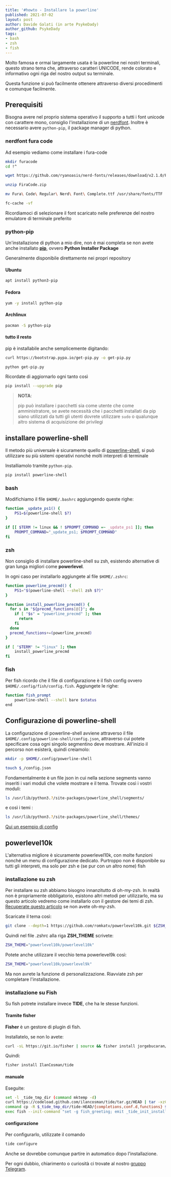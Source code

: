 ```yaml
---
title: '#howto - Installare la powerline' 
published: 2021-07-02 
layout: post 
author: Davide Galati (in arte PsykeDady)
author_github: PsykeDady 
tags: 
- bash 
- zsh
- fish
---
```




Molto famosa e ormai largamente usata è la powerline nei nostri terminali, questo strano tema che, attraverso caratteri UNICODE, rende colorato e informativo ogni riga del nostro output su terminale. 

Questa funzione si può facilmente ottenere attraverso diversi procedimenti e comunque facilmente.



## Prerequisiti

Bisogna avere nel proprio sistema operativo il supporto a tutti i font unicode con carattere mono, consiglio l'installazione di un [nerdfont](https://www.nerdfonts.com). Inoltre è necessario avere `python-pip`, il package manager di python. 



### nerdfont fura code

Ad esempio vediamo come installare i fura-code 

```bash
mkdir furacode
cd !^

wget https://github.com/ryanoasis/nerd-fonts/releases/download/v2.1.0/FiraCode.zip 

unzip FiraCode.zip 

mv Fura\ Code\ Regular\ Nerd\ Font\ Complete.ttf /usr/share/fonts/TTF 

fc-cache -vf
```



Ricordiamoci di selezionare il font scaricato nelle preferenze del nostro emulatore di terminale preferito



### python-pip 

Un'installazione di python a mio dire, non è mai completa se non avete anche installato **[pip](https://github.com/pypa/pip)**, ovvero **Python Installer Package**



Generalmente disponibile direttamente nei propri repository 



#### Ubuntu 

```bash
apt install python3-pip
```



#### Fedora 

```bash
yum -y install python-pip
```



#### Archlinux 

```bash
pacman -S python-pip
```



#### tutto il resto 

pip è installabile anche semplicemente digitando: 

```bash 
curl https://bootstrap.pypa.io/get-pip.py -o get-pip.py

python get-pip.py
```



Ricordate di aggiornarlo ogni tanto così

```bash
pip install --upgrade pip
```



> **NOTA**:
>
> pip può installare i pacchetti sia come utente che come amministratore, se avete necessità che i pacchetti installati da pip siano utilizzati da tutti gli utenti dovrete utilizzare `sudo` o qualunque altro sistema di acquisizione dei privilegi

## installare powerline-shell

Il metodo più universale è sicuramente quello di [powerline-shell](https://github.com/b-ryan/powerline-shell#bash), si può utilizzare su più sistemi operativi nonché molti interpreti di terminale

Installiamolo tramite `python-pip`.



```bash
pip install powerline-shell
```



### bash 

Modifichiamo il file `$HOME/.bashrc` aggiungendo queste righe:



```bash
function _update_ps1() {
    PS1=$(powerline-shell $?)
}

if [[ $TERM != linux && ! $PROMPT_COMMAND =~ _update_ps1 ]]; then
    PROMPT_COMMAND="_update_ps1; $PROMPT_COMMAND"
fi
```



### zsh 

Non consiglio di installare powerline-shell su zsh, esistendo alternative di gran lunga migliori come **powerlevel**. 

In ogni caso per installarlo aggiungete al file `$HOME/.zshrc`: 

```bash 
function powerline_precmd() {
    PS1="$(powerline-shell --shell zsh $?)"
}

function install_powerline_precmd() {
  for s in "${precmd_functions[@]}"; do
    if [ "$s" = "powerline_precmd" ]; then
      return
    fi
  done
  precmd_functions+=(powerline_precmd)
}

if [ "$TERM" != "linux" ]; then
    install_powerline_precmd
fi
```



### fish 

Per fish ricordo che il file di configurazione è il fish config ovvero `$HOME/.config/fish/config.fish`. Aggiungete le righe: 



```bash
function fish_prompt
    powerline-shell --shell bare $status
end
```





## Configurazione di powerline-shell

La configurazione di powerline-shell avviene attraverso il file `$HOME/.config/powerline-shell/config.json`, attraverso cui potete specificare cosa ogni singolo segmentino deve mostrare. 
All'inizio il percorso non esisterà, quindi creiamolo: 

```bash
mkdir -p $HOME/.config/powerline-shell

touch $_/config.json
```



Fondamentalmente è un file json in cui nella sezione segments vanno inseriti i vari moduli che volete mostrare e il tema. 
Trovate così i vostri moduli: 

```bash
ls /usr/lib/python3.?/site-packages/powerline_shell/segments/
```



e così i temi : 

```bash
ls /usr/lib/python3.?/site-packages/powerline_shell/themes/
```



[Qui un esempio di config](https://github.com/b-ryan/dotfiles/blob/master/home/config/powerline-shell/config.json) 



## powerlevel10k

L'alternativa migliore è sicuramente powerlevel10k, con molte funzioni nonché un menu di configurazione dedicato. Purtroppo non è disponibile su tutti gli interpreti, ma solo per zsh e (se pur con un altro nome) fish



### installazione su zsh 

Per installare su zsh abbiamo bisogno innanzitutto di oh-my-zsh. In realtà non è propriamente obbligatorio, esistono altri metodi per utilizzarlo, ma su questo articolo vedremo come installarlo con il gestore dei temi di zsh. [Recuperate questo articolo](https://linuxhub.it/articles/howto-installare-e-configurare-oh-my-zsh/) se non avete oh-my-zsh.



Scaricate il tema così: 

```bash
git clone --depth=1 https://github.com/romkatv/powerlevel10k.git ${ZSH_CUSTOM:-$HOME/.oh-my-zsh/custom}/themes/powerlevel10k
```



Quindi nel file .zshrc alla riga **ZSH_THEME** scrivete: 

```bash
ZSH_THEME="powerlevel10k/powerlevel10k"
```



Potete anche utilizzare il vecchio tema powerlevel9k così: 

```bash
ZSH_THEME="powerlevel10k/powerlevel9k"
```

Ma non avrete la funzione di personalizzazione. 
Riavviate zsh per completare l'installazione.



### installazione su Fish

Su fish potrete installare invece **TIDE**, che ha le stesse funzioni. 



#### Tramite fisher

**Fisher** è un gestore di plugin di fish. 

Installatelo, se non lo avete: 

```bash
curl -sL https://git.io/fisher | source && fisher install jorgebucaran/fisher
```



Quindi: 

```bash
fisher install IlanCosman/tide
```

#### manuale

Eseguite: 

```bash
set -l _tide_tmp_dir (command mktemp -d)
curl https://codeload.github.com/ilancosman/tide/tar.gz/HEAD | tar -xzC $_tide_tmp_dir
command cp -R $_tide_tmp_dir/tide-HEAD/{completions,conf.d,functions} $__fish_config_dir
exec fish --init-command "set -g fish_greeting; emit _tide_init_install"
```

####  configurazione

Per configurarlo, utilizzate il comando 

```bash
tide configure
```

Anche se dovrebbe comunque partire in automatico dopo l'installazione.



Per ogni dubbio, chiarimento o curiosità ci trovate al nostro [gruppo Telegram](https://t.me/linuxpeople).

